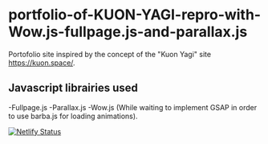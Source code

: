 # portfolio-of-KUON-YAGI-repro-with-Wow.js-fullpage.js-and-parallax.js

Portofolio site inspired by the concept of the "Kuon Yagi" site https://kuon.space/.

## Javascript librairies used

-Fullpage.js 
-Parallax.js
-Wow.js (While waiting to implement GSAP in order to use barba.js for loading animations).

[![Netlify Status](https://api.netlify.com/api/v1/badges/72a0af22-68b0-4173-adc3-320be26be8f4/deploy-status)](https://app.netlify.com/sites/nifty-raman-e6a1fd/deploys)
